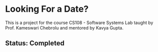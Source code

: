 # Looking For a Date?

This is a project for the course CS108 - Software Systems Lab taught by Prof. Kameswari Chebrolu and mentored by Kavya Gupta.

## Status: Completed
